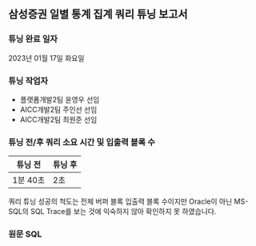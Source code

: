 ## 삼성증권 일별 통계 집계 쿼리 튜닝 보고서
### 튜닝 완료 일자
2023년 01월 17일 화요일
### 튜닝 작업자
- 플랫폼개발2팀 윤영우 선임
- AICC개발2팀 주인선 선임
- AICC개발2팀 최원준 선임
### 튜닝 전/후 쿼리 소요 시간 및 입출력 블록 수
| 튜닝 전   | 튜닝 후 |
|--------|------|
| 1분 40초 | 2초   |
쿼리 튜닝 성공의 척도는 전체 버퍼 블록 입출력 블록 수이지만 Oracle이 아닌 MS-SQL의 SQL Trace를 보는 것에 익숙하지 않아 확인하지 못 하였습니다.
### 원문 SQL
